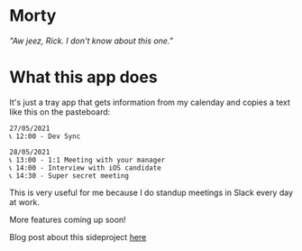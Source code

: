 # Morty
_"Aw jeez, Rick. I don't know about this one."_

# What this app does
It's just a tray app that gets information from my calenday and copies a text like this on the pasteboard:

```
27/05/2021
📞 12:00 - Dev Sync

28/05/2021
📞 13:00 - 1:1 Meeting with your manager
📞 14:00 - Interview with iOS candidate
📞 14:30 - Super secret meeting
```

This is very useful for me because I do standup meetings in Slack every day at work.

More features coming up soon!

Blog post about this sideproject [here](https://www.betzerra.com/project/morty)

